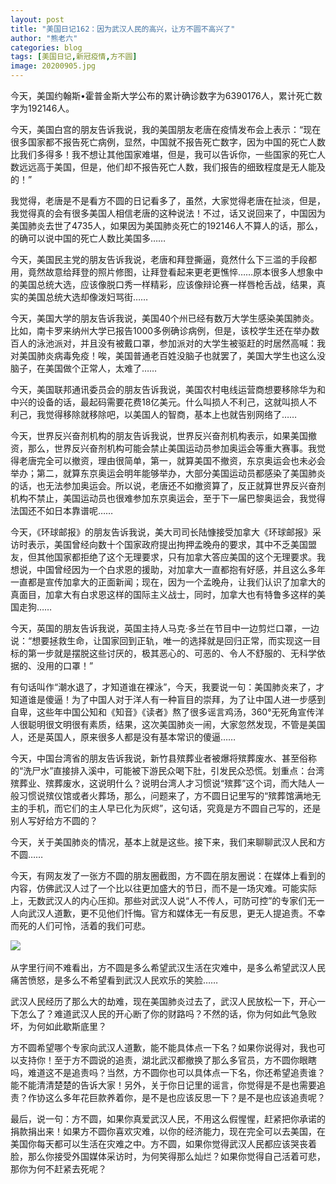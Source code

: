 ```yaml
---
layout: post
title: "美国日记162：因为武汉人民的高兴，让方不圆不高兴了"
author: "熊老六"
categories: blog
tags: [美国日记,新冠疫情,方不圆]
image: 20200905.jpg
---
```

​​今天，美国约翰斯•霍普金斯大学公布的累计确诊数字为6390176人，累计死亡数字为192146人。

今天，美国白宫的朋友告诉我说，我的美国朋友老唐在疫情发布会上表示：“现在很多国家都不报告死亡病例，显然，中国就不报告死亡数字，因为中国的死亡人数比我们多得多！我不想让其他国家难堪，但是，我可以告诉你，一些国家的死亡人数远远高于美国，但是，他们却不报告死亡人数，我们报告的细致程度是无人能及的！”

我觉得，老唐是不是看方不圆的日记看多了，虽然，大家觉得老唐在扯淡，但是，我觉得真的会有很多美国人相信老唐的这种说法！不过，话又说回来了，中国因为美国肺炎去世了4735人，如果因为美国肺炎死亡的192146人不算人的话，那么，的确可以说中国的死亡人数比美国多……

今天，美国民主党的朋友告诉我说，老唐和拜登撕逼，竟然什么下三滥的手段都用，竟然故意给拜登的照片修图，让拜登看起来更老更憔悴……原本很多人想象中的美国总统大选，应该像脱口秀一样精彩，应该像辩论赛一样唇枪舌战，结果，真实的美国总统大选却像泼妇骂街……

今天，美国大学的朋友告诉我说，美国40个州已经有数万大学生感染美国肺炎。比如，南卡罗来纳州大学已报告1000多例确诊病例，但是，该校学生还在举办数百人的泳池派对，并且没有被戴口罩，参加派对的大学生被驱赶的时居然高喊：我对美国肺炎病毒免疫！唉，美国普通老百姓没脑子也就罢了，美国大学生也这么没脑子，在美国做个正常人，太难了……

今天，美国联邦通讯委员会的朋友告诉我说，美国农村电线运营商想要移除华为和中兴的设备的话，最起码需要花费18亿美元。什么叫损人不利己，这就叫损人不利己，我觉得移除就移除吧，以美国人的智商，基本上也就告别网络了……

今天，世界反兴奋剂机构的朋友告诉我说，世界反兴奋剂机构表示，如果美国撤资，那么，世界反兴奋剂机构可能会禁止美国运动员参加奥运会等重大赛事。我觉得老唐完全可以撤资，理由很简单，第一，就算美国不撤资，东京奥运会也未必会举办；第二，就算东京奥运会明年能够举办，大部分美国运动员都感染了美国肺炎的话，也无法参加奥运会。所以说，老唐还不如撤资算了，反正就算世界反兴奋剂机构不禁止，美国运动员也很难参加东京奥运会，至于下一届巴黎奥运会，我觉得法国还不如日本靠谱呢……

今天，《环球邮报》的朋友告诉我说，美大司司长陆慷接受加拿大《环球邮报》采访时表示，美国曾经向数十个国家政府提出拘押孟晚舟的要求，其中不乏美国盟友，但其他国家都拒绝了这个无理要求，只有加拿大答应美国的这个无理要求。我想说，中国曾经因为一个白求恩的援助，对加拿大一直都抱有好感，并且这么多年一直都是宣传加拿大的正面新闻；现在，因为一个孟晚舟，让我们认识了加拿大的真面目，加拿大有白求恩这样的国际主义战士，同时，加拿大也有特鲁多这样的美国走狗……

今天，英国的朋友告诉我说，英国主持人马克·多兰在节目中一边剪烂口罩，一边说：“想要拯救生命，让国家回到正轨，唯一的选择就是回归正常，而实现这一目标的第一步就是摆脱这些讨厌的，极其恶心的、可恶的、令人不舒服的、无科学依据的、没用的口罩！”

有句话叫作“潮水退了，才知道谁在裸泳”，今天，我要说一句：美国肺炎来了，才知道谁是傻逼！为了中国人对于洋人有一种盲目的崇拜，为了让中国人进一步感到自卑，这些年中国公知和《知音》《读者》熬了很多谣言鸡汤，360°无死角宣传洋人很聪明很文明很有素质，结果，这次美国肺炎一闹，大家忽然发现，不管是美国人，还是英国人，原来很多人都是没有基本常识的傻逼……

今天，中国台湾省的朋友告诉我说，新竹县殡葬业者被爆将殡葬废水、甚至俗称的“洗尸水”直接排入溪中，可能被下游民众喝下肚，引发民众恐慌。划重点：台湾殡葬业、殡葬废水，这说明什么？说明台湾人才习惯说“殡葬”这个词，而大陆人一般习惯说殡仪馆或者火葬场，那么，问题来了，方不圆日记里写的“殡葬馆满地无主的手机，而它们的主人早已化为灰烬”，这句话，究竟是方不圆自己写的，还是别人写好给方不圆的？

今天，关于美国肺炎的情况，基本上就是这些。接下来，我们来聊聊武汉人民和方不圆……

今天，有网友发了一张方不圆的朋友圈截图，方不圆在朋友圈说：在媒体上看到的内容，仿佛武汉人过了一个比以往更加盛大的节日，而不是一场灾难。可能实际上，无数武汉人的内心压抑。那些对武汉人说“人不传人，可防可控”的专家们无一人向武汉人道歉，更不见他们忏悔。官方和媒体无一有反思，更无人提追责。不幸而死的人们可怜，活着的我们可悲。

![]({{site.url}}/assets/img/004iBqFSly1gig6fxzp4tj60j60uodrw02.jpg)  

从字里行间不难看出，方不圆是多么希望武汉生活在灾难中，是多么希望武汉人民痛苦愤怒，是多么不希望看到武汉人民欢乐的笑脸……

武汉人民经历了那么大的劫难，现在美国肺炎过去了，武汉人民放松一下，开心一下怎么了？难道武汉人民的开心断了你的财路吗？不然的话，你为何如此气急败坏，为何如此歇斯底里？

方不圆希望哪个专家向武汉人道歉，能不能具体点一下名？如果你说得对，我也可以支持你！至于方不圆说的追责，湖北武汉都撤换了那么多官员，方不圆你眼瞎吗，难道这不是追责吗？当然，方不圆你也可以具体点一下名，你还希望追责谁？能不能清清楚楚的告诉大家！另外，关于你日记里的谣言，你觉得是不是也需要追责？作协这么多年花巨款养着你，是不是也应该反思一下？是不是也应该追责呢？

最后，说一句：方不圆，如果你真爱武汉人民，不用这么假惺惺，赶紧把你承诺的捐款捐出来！如果方不圆你喜欢灾难，以你的经济能力，现在完全可以去美国，在美国你每天都可以生活在灾难之中。方不圆，如果你觉得武汉人民都应该哭丧着脸，那么你接受外国媒体采访时，为何笑得那么灿烂？如果你觉得自己活着可悲，那你为何不赶紧去死呢？​​​​
